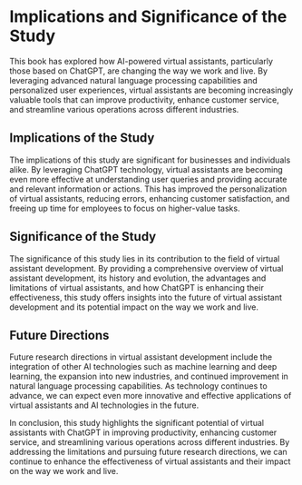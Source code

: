Implications and Significance of the Study
======================================================

This book has explored how AI-powered virtual assistants, particularly those based on ChatGPT, are changing the way we work and live. By leveraging advanced natural language processing capabilities and personalized user experiences, virtual assistants are becoming increasingly valuable tools that can improve productivity, enhance customer service, and streamline various operations across different industries.

Implications of the Study
-------------------------

The implications of this study are significant for businesses and individuals alike. By leveraging ChatGPT technology, virtual assistants are becoming even more effective at understanding user queries and providing accurate and relevant information or actions. This has improved the personalization of virtual assistants, reducing errors, enhancing customer satisfaction, and freeing up time for employees to focus on higher-value tasks.

Significance of the Study
-------------------------

The significance of this study lies in its contribution to the field of virtual assistant development. By providing a comprehensive overview of virtual assistant development, its history and evolution, the advantages and limitations of virtual assistants, and how ChatGPT is enhancing their effectiveness, this study offers insights into the future of virtual assistant development and its potential impact on the way we work and live.

Future Directions
-----------------

Future research directions in virtual assistant development include the integration of other AI technologies such as machine learning and deep learning, the expansion into new industries, and continued improvement in natural language processing capabilities. As technology continues to advance, we can expect even more innovative and effective applications of virtual assistants and AI technologies in the future.

In conclusion, this study highlights the significant potential of virtual assistants with ChatGPT in improving productivity, enhancing customer service, and streamlining various operations across different industries. By addressing the limitations and pursuing future research directions, we can continue to enhance the effectiveness of virtual assistants and their impact on the way we work and live.
